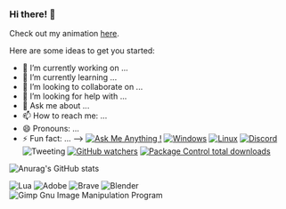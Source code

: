 ### Hi there! 👋

Check out my animation [here](https://greekra.github.io/GreekRa/1.html).

Here are some ideas to get you started:

- 🔭 I’m currently working on ...
- 🌱 I’m currently learning ...
- 👯 I’m looking to collaborate on ...
- 🤔 I’m looking for help with ...
- 💬 Ask me about ...
- 📫 How to reach me: ...
- 😄 Pronouns: ...
- ⚡ Fun fact: ...
-->
[![Ask Me Anything !](https://img.shields.io/badge/Ask%20me-anything-1abc9c.svg)](https://GitHub.com/Naereen/ama)
[![Windows](https://svgshare.com/i/ZhY.svg)](https://svgshare.com/i/ZhY.svg)
[![Linux](https://svgshare.com/i/Zhy.svg)](https://svgshare.com/i/Zhy.svg)
[![Discord](https://img.shields.io/discord/591914197219016707.svg?label=&logo=discord&logoColor=ffffff&color=7389D8&labelColor=6A7EC2)](https://discord.gg/vpEv3HJ)
![Tweeting](https://img.shields.io/twitter/url/http/shields.io.svg?style=social)
[![GitHub watchers](https://img.shields.io/github/watchers/Naereen/StrapDown.js.svg?style=social&label=Watch&maxAge=2592000)](https://GitHub.com/Naereen/StrapDown.js/watchers/)
[![Package Control total downloads](https://img.shields.io/packagecontrol/dt/SwitchDictionary.svg)](https://packagecontrol.io/packages/SwitchDictionary)

![Anurag's GitHub stats](https://github-readme-stats.vercel.app/api?username=GreekRa&show_icons=true&bg_color=00000000)

![Lua](https://img.shields.io/badge/lua-%232C2D72.svg?style=for-the-badge&logo=lua&logoColor=white)
![Adobe](https://img.shields.io/badge/adobe-%23FF0000.svg?style=for-the-badge&logo=adobe&logoColor=white)
![Brave](https://img.shields.io/badge/Brave-FB542B?style=for-the-badge&logo=Brave&logoColor=white)
![Blender](https://img.shields.io/badge/blender-%23F5792A.svg?style=for-the-badge&logo=blender&logoColor=white)
![Gimp Gnu Image Manipulation Program](https://img.shields.io/badge/Gimp-657D8B?style=for-the-badge&logo=gimp&logoColor=FFFFFF)


